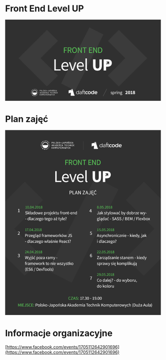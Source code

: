 # Front End Level UP

![logo kursu](assets/baner.png)

# Plan zajęć

![plan zajec](assets/plan_zajec.png)

# Informacje organizacyjne

[https://www.facebook.com/events/1705112642901696](https://www.facebook.com/events/1705112642901696)

